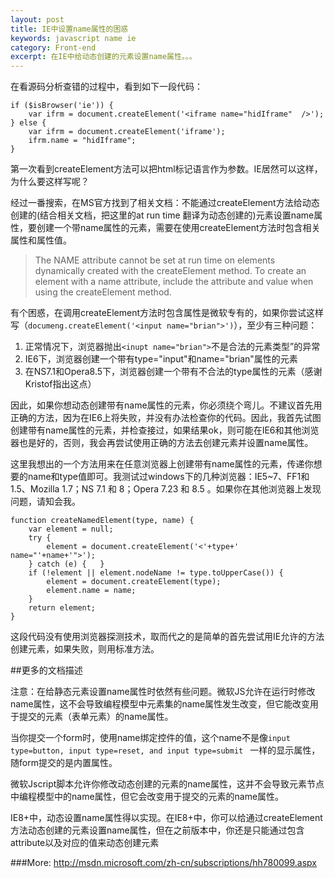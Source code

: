 ```yaml
---
layout: post
title: IE中设置name属性的困惑
keywords: javascript name ie
category: Front-end
excerpt: 在IE中给动态创建的元素设置name属性。。。
---
```


在看源码分析查错的过程中，看到如下一段代码：

    if ($isBrowser('ie')) {
        var ifrm = document.createElement('<iframe name="hidIframe"  />');
    } else {
        var ifrm = document.createElement('iframe');
        ifrm.name = "hidIframe";
    }

第一次看到createElement方法可以把html标记语言作为参数。IE居然可以这样，为什么要这样写呢？

经过一番搜索，在MS官方找到了相关文档：不能通过createElement方法给动态创建的(结合相关文档，把这里的at run time 翻译为动态创建的)元素设置name属性，要创建一个带name属性的元素，需要在使用createElement方法时包含相关属性和属性值。

>The NAME attribute cannot be set at run time on elements dynamically created with the createElement method. To create an element with a name attribute, include the attribute and value when using the createElement method.

有个困惑，在调用createElement方法时包含属性是微软专有的，如果你尝试这样写（`documeng.createElement('<input name="brian">')`），至少有三种问题：

1. 正常情况下，浏览器抛出`<inupt name="brian">`不是合法的元素类型”的异常
2. IE6下，浏览器创建一个带有type="input"和name="brian"属性的元素
3. 在NS7.1和Opera8.5下，浏览器创建一个带有不合法的type属性的元素（感谢
Kristof指出这点）

因此，如果你想动态创建带有name属性的元素，你必须绕个弯儿。不建议首先用正确的方法，因为在IE6上将失败，并没有办法检查你的代码。因此，我首先试图创建带有name属性的元素，并检查接过，如果结果ok，则可能在IE6和其他浏览器也是好的，否则，我会再尝试使用正确的方法去创建元素并设置name属性。

这里我想出的一个方法用来在任意浏览器上创建带有name属性的元素，传递你想要的name和type值即可。我测试过windows下的几种浏览器：IE5~7、FF1和1.5、Mozilla 1.7；NS 7.1 和 8；Opera 7.23 和 8.5 。如果你在其他浏览器上发现问题，请知会我。

    function createNamedElement(type, name) {
        var element = null;
        try {
            element = document.createElement('<'+type+' name="'+name+'">');
        } catch (e) {   }
        if (!element || element.nodeName != type.toUpperCase()) {
            element = document.createElement(type);
            element.name = name;   
        }   
        return element;
    }

这段代码没有使用浏览器探测技术，取而代之的是简单的首先尝试用IE允许的方法创建元素，如果失败，则用标准方法。

##更多的文档描述

注意：在给静态元素设置name属性时依然有些问题。微软JS允许在运行时修改name属性，这不会导致编程模型中元素集的name属性发生改变，但它能改变用于提交的元素（表单元素）的name属性。

当你提交一个form时，使用name绑定控件的值，这个name不是像`input type=button, input type=reset, and input type=submit ` 一样的显示属性，随form提交的是内置属性。

微软Jscript脚本允许你修改动态创建的元素的name属性，这并不会导致元素节点中编程模型中的name属性，但它会改变用于提交的元素的name属性。

IE8+中，动态设置name属性得以实现。在IE8+中，你可以给通过createElement方法动态创建的元素设置name属性，但在之前版本中，你还是只能通过包含attribute以及对应的值来动态创建元素

###More:
http://msdn.microsoft.com/zh-cn/subscriptions/hh780099.aspx
